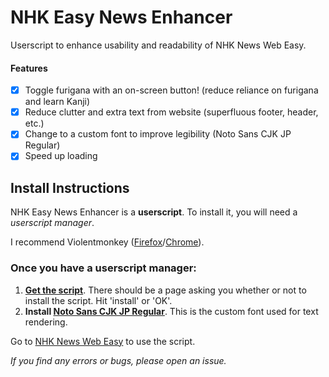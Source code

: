 # NHK Easy News Enhancer 
Userscript to enhance usability and readability of NHK News Web Easy.

#### Features
- [x] Toggle furigana with an on-screen button! (reduce reliance on furigana and learn Kanji)
- [x] Reduce clutter and extra text from website (superfluous footer, header, etc.)
- [x] Change to a custom font to improve legibility (Noto Sans CJK JP Regular)
- [x] Speed up loading

## Install Instructions
NHK Easy News Enhancer is a **userscript**.
To install it, you will need a *userscript manager*. 

I recommend Violentmonkey ([Firefox](https://addons.mozilla.org/en-US/firefox/addon/violentmonkey/)/[Chrome](https://chrome.google.com/webstore/detail/violentmonkey/jinjaccalgkegednnccohejagnlnfdag)).

### Once you have a userscript manager:
1. [**Get the script**](https://raw.githubusercontent.com/theKKCD/EasyNews-Enhancer/master/EasyNews-Enhancer.user.js). There should be a page asking you whether or not to install the script. Hit 'install' or 'OK'.
2. **Install [Noto Sans CJK JP Regular](https://github.com/theKKCD/EasyNews-Enhancer/raw/master/NotoSansCJKjp-Regular.otf)**. This is the custom font used for text rendering.

Go to [NHK News Web Easy](http://www3.nhk.or.jp/news/easy/index.html) to use the script.

*If you find any errors or bugs, please open an issue.*
